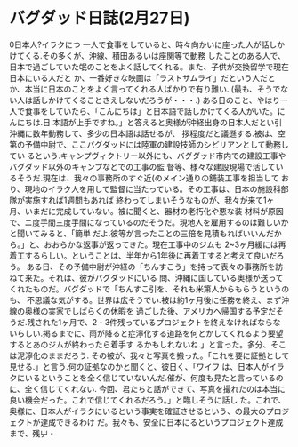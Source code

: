 # バグダッド日誌(2月27日)

0日本人?イラクにつ
一人で食事をしていると、時々向かいに座った人が話しかけてくる.その多くが、沖線、積田あるいは座関等で動務
したことのある人で、日本で過ごしていた氓のことをよく話してくれる。また、子供が交換留学で現在日本にいる人だと
か、一番好きな映画は「ラストサムライ」だという人だとか、本当に日本のことをよく言ってくれる人ばかりで有り難い.
(最も、そうでない人は話しかけてくることさえしないだろうが・・・.)
ある日のこと、やはり一人で食事をしていたら、「こんにちは」と日本語で話しかけてくる人がいた。にんにちは.日
本語が上手ですね。」と答えると奥様が沖経出身の日本人だとい引沖縄に数年動務して、多少の日本語は話せるが、
拶程度だと議遜する.被は、空第の予備中尉で、ここバグダッドには陸軍の建設技師のシどリアンとして動務してい
るという.キャンプヴィクトリー以外にも、バグダッド市内での建設工事やバグダッド以外のキャンプなどでの工事の監
督等、様々な建設現場で活しているそうだ.現在は、我々の事務所のすぐ近(のメイン通りの鋪装工事を担当して
おり、現地のイラク人を用して監督に当たっている。その工事は、日本の施設科部隊が実施すれば1週問もあれば
終わってしまいそうなものが、我々が来て1ヶ月、いまだに完成していない。被に聞くと、器材の老朽化や悪な装
材料が原因で、ニ度手間三度手間になっているのだそうだ。現地人を雇用するのは難しいかと聞いてみると、「簡単
だよ.彼等が言ったことの三倍を見積もればいいんだから。」と、おおらかな返事が返ってきた。現在工事中のジムも
2~3ヶ月緩には再着工するらしい。ということは、半年から1年後に再着工すると考えて良いだろう。
ある日、その予備中尉が沖経の「ちんすこう」を持って表々の事務所を訪ねて来た。それは、彼がバグダッドにいる
問、沖縄に国している奧様が送ってくれたものだ。バグダッドで「ちんすこ引を、それも米第人からもらうというのも、
不思議な気がする。世界は広そうでい.被は約1ヶ月後に任務を終え、まず沖線の奥様の実家でしばらくの休暇を
過ごした後、アメリカへ帰国する予定だそうだ.残された1ヶ月で、2・3件残っているプロジェクトを終えなければならな
いらしい.掲るまでに、雨が降ると症濘化する道路を何とかしてくれるよう要望するとあのジムが終わったら着手す
るかもしれないね.」と言った。多分、そこは泥濘化のままだろう.
その被が、我々と写真を搬った。「これを要に証拠として見せる.」と言う.何の証拠なのかと聞くと、彼日く、「ワイフ
は、日本人がイラクにいるということを全く信じていないんだ.催が、何度も見たと言っているのに、全く信じてくれない.
今回、君たちと話ができて、写真を撮れたのは本当に良い機会だった。これで信じてくれるだろう。」と臨しそうに話し
た。これで、奥様に、日本人がイラクにいるという事実を確証させるという、の最大のプロジェクトが達成できるわけ
だ。我々も、安全に日本にるというプロジェクト達成まで、残屮・
